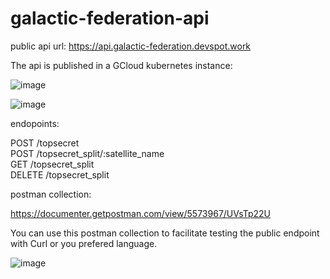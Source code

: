 # galactic-federation-api

public api url: https://api.galactic-federation.devspot.work

The api is published in a GCloud kubernetes instance:

![image](https://user-images.githubusercontent.com/9491277/159808406-4f8c5a11-8e23-4e6f-826a-ada1cd62955e.png)

![image](https://user-images.githubusercontent.com/9491277/159808465-72795173-c6c3-4cdf-a9e7-1010d94aaa9b.png)

endopoints:

POST /topsecret <br/>
POST /topsecret_split/:satellite_name <br/>
GET /topsecret_split <br/>
DELETE /topsecret_split <br/>

postman collection:

https://documenter.getpostman.com/view/5573967/UVsTp22U

You can use this postman collection to facilitate testing the public endpoint with Curl or you prefered language.

![image](https://user-images.githubusercontent.com/9491277/159820344-1647ddf3-443c-49b7-a785-6dc8d1cf6ce3.png)
